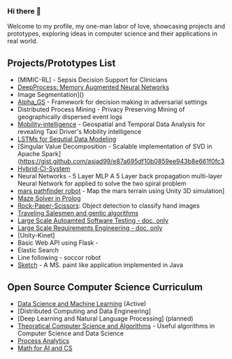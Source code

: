 ### Hi there 👋
Welcome to my profile, my one-man labor of love, showcasing projects and prototypes, exploring ideas in computer science and their applications in real world. 



<!--
**asjad99/asjad99** is a ✨ _special_ ✨ repository because its `README.md` (this file) appears on your GitHub profile.

Here are some ideas to get you started:

- 🔭 I’m currently working on ...
- 🌱 I’m currently learning ...
- 👯 I’m looking to collaborate on ...
- 🤔 I’m looking for help with ...
- 💬 Ask me about ...
- 📫 How to reach me: ...
- 😄 Pronouns: ...
- ⚡ Fun fact: ...
-->

## Projects/Prototypes List 


- [MIMIC-RL] - Sepsis Decision Support for Clinicians     
- [DeepProcess: Memory Augmented Neural Networks](https://github.com/asjad99/DeepProcess)
- Image Segmentation]()
- [Alpha_GS](https://github.com/asjad99/rosetta_stone) - Framework for decision making in adversarial settings
- Distributed Process Mining - Privacy Preserving Mining of geographically dispersed event logs 
- [Mobility-intelligence](https://github.com/asjad99/mobility-intelligence) - Geospatial and Temporal Data Analysis for revealing Taxi Driver's Mobility intelligence
- [LSTMs for Sequtial Data Modeling](https://github.com/asjad99/tensorflow_LSTM)
- [Singular Value Decomposition - Scalable implementation of SVD in Apache Spark](https://gist.github.com/asjad99/e87a695df10b0859ee943b8e661f0fc3
- [Hybrid-CI-System](https://github.com/asjad99/Hybrid-CI-System)
- Neural Networks - 5 Layer MLP A 5 Layer back propagation multi-layer Neural Network for applied to solve the two spiral problem
- [mars pathfinder robot](https://github.com/asjad99/mars_pathfinder_robot) - Map the mars terrain using Unity 3D simulation]
- [Maze Solver in Prolog](https://github.com/asjad99/Prolog/blob/master/Path.Finder.pl)
- [Rock-Paper-Scissors](https://github.com/asjad99/Rock-Paper-Scissors): Object detection to classify hand images 
- [Traveling Salesmen and gentic algorithms](https://github.com/asjad99/Genetic-Algorithms)   
- [Large Scale Autoamted Software Testing - doc. only](https://github.com/asjad99/Software-Testing-/blob/master/Report.pdf)
- [Large Scale Requirements Engineering - doc. only](https://github.com/asjad99/Requirements-Engineering-)
- [Unity-Kinet]
- Basic Web API using Flask - 
- Elastic Search   
- Line following - soccor robot     
- [Sketch](https://github.com/asjad99/Sketch) - A MS. paint like application implemented in Java

## Open Source Computer Science Curriculum 



- [Data Science and Machine Learning](https://github.com/asjad99/datascience-GYM) (Active)
- [Distributed Computing and Data Engineering]  
- [Deep Learning and Natural Language Processing] (planned)
- [Theoratical Computer Science and Algorithms](https://github.com/asjad99/Algorithms_GYM) - Useful algorithms in Computer Science and Data Science
- [Process Analytics](https://github.com/asjad99/process-analytics)
- [Math for AI and CS](https://www.overleaf.com/project/60321e0c4ca63c16ec680cde)



<!--
- Systems Programming Rust (OS + databases)
- Computational Photography
	

----------------------------------------------------------------------------------------------------------------

“If you want to build a ship, don't drum up the men to gather wood, divide the work, and give orders. Instead, teach them to yearn for the vast and endless sea.”

"A person often meets his destiny on the road he took to avoid it."

[Naval and Kapil Gupta on Hardwork](https://youtu.be/q6k_ufqaiBg)

